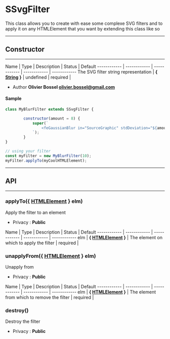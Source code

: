# SSvgFilter
This class allows you to create with ease some complexe SVG filters and to apply it on any HTMLElement that you want
by extending this class like so

-----------------------------
## Constructor
-----------------------------



Name | Type | Description | Status | Default
------------ | ------------ | ------------ | ------------ | ------------
The SVG filter string representation | **{ <a class="link" href="https://developer.mozilla.org/fr/docs/Web/JavaScript/Reference/Objets_globaux/String" target="_blank" title="String">String</a> }** | undefined | required | 

- Author **Olivier Bossel <olivier.bossel@gmail.com>**

#### Sample
```js
class MyBlurFilter extends SSvgFilter {

		constructor(amount = 8) {
			super(`
				<feGaussianBlur in="SourceGraphic" stdDeviation="${amount}" result="blur" />
			`);
		}
}

// using your filter
const myFilter = new MyBlurFilter(10);
myFilter.applyTo(myCoolHTMLElement);

```



-----------------------------
## API
-----------------------------

### applyTo({ <a class="link" href="https://developer.mozilla.org/fr/docs/Web/API/HTMLElement" target="_blank" title="HTMLElement">HTMLElement</a> } elm)
Apply the filter to an element
- Privacy : **Public**



Name | Type | Description | Status | Default
------------ | ------------ | ------------ | ------------ | ------------
elm | **{ <a class="link" href="https://developer.mozilla.org/fr/docs/Web/API/HTMLElement" target="_blank" title="HTMLElement">HTMLElement</a> }** | The element on which to apply the filter | required | 


### unapplyFrom({ <a class="link" href="https://developer.mozilla.org/fr/docs/Web/API/HTMLElement" target="_blank" title="HTMLElement">HTMLElement</a> } elm)
Unapply from
- Privacy : **Public**



Name | Type | Description | Status | Default
------------ | ------------ | ------------ | ------------ | ------------
elm | **{ <a class="link" href="https://developer.mozilla.org/fr/docs/Web/API/HTMLElement" target="_blank" title="HTMLElement">HTMLElement</a> }** | The element from which to remove the filter | required | 


### destroy()
Destroy the filter
- Privacy : **Public**





